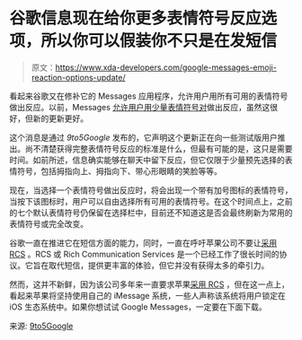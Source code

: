 # 谷歌信息现在给你更多表情符号反应选项，所以你可以假装你不只是在发短信

> 原文：<https://www.xda-developers.com/google-messages-emoji-reaction-options-update/>

看起来谷歌又在修补它的 Messages 应用程序，允许用户用所有可用的表情符号做出反应。以前，Messages [允许用户用少量表情符号对](https://www.xda-developers.com/google-messages-make-it-less-annoying-chat-with-imessage/)做出反应，虽然这很好，但新的更新更好。

这个消息是通过 *9to5Google* 发布的，它声明这个更新正在向一些测试版用户推出。尚不清楚获得完整表情符号反应的标准是什么，但最有可能的是，这只是需要时间。如前所述，信息确实能够在聊天中留下反应，但它仅限于少量预先选择的表情符号，包括拇指向上、拇指向下、带心形眼睛的笑脸等等。

现在，当选择一个表情符号做出反应时，将会出现一个带有加号图标的表情符号，当按下该图标时，用户可以自由选择所有可用的表情符号。在这个时间点上，之前的七个默认表情符号仍保留在选择栏中，目前还不知道这是否会最终刷新为常用的表情符号或完全改变。

谷歌一直在推进它在短信方面的能力，同时，一直在呼吁苹果公司不要让[采用 RCS](https://www.xda-developers.com/google-calls-out-apple-rcs-again/) 。RCS 或 Rich Communication Services 是一个已经工作了很长时间的协议。它旨在取代短信，提供更丰富的体验，但它并没有获得太多的牵引力。

然而，这并不新鲜，因为该公司多年来一直要求苹果[采用 RCS](https://www.xda-developers.com/google-sends-apple-message-at-io/) ，但在这一点上，看起来苹果将坚持使用自己的 iMessage 系统，一些人声称该系统将用户锁定在 iOS 生态系统中。如果你想试试 Google Messages，一定要在下面下载。

来源: [9to5Google](https://9to5google.com/2022/11/23/google-messages-full-emoji-reactions/)